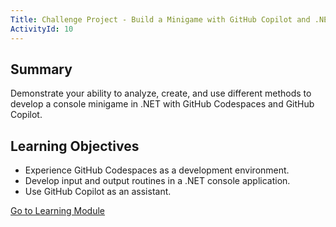 ```yaml
---
Title: Challenge Project - Build a Minigame with GitHub Copilot and .NET
ActivityId: 10
---
```


## Summary

Demonstrate your ability to analyze, create, and use different methods to develop a console minigame in .NET with GitHub Codespaces and GitHub Copilot.

## Learning Objectives

- Experience GitHub Codespaces as a development environment.
- Develop input and output routines in a .NET console application.
- Use GitHub Copilot as an assistant.

[Go to Learning Module](https://learn.microsoft.com/en-us/training/modules/challenge-project-create-mini-game-with-copilot-dotnet/)
